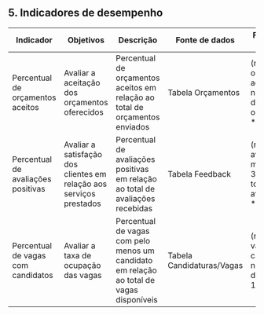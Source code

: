 ## 5. Indicadores de desempenho



| **Indicador** | **Objetivos** | **Descrição** | **Fonte de dados** | **Fórmula de cálculo** |
| ---           | ---           | ---           | ---             | ---             |
| Percentual de orçamentos aceitos | Avaliar a aceitação dos orçamentos oferecidos | Percentual de orçamentos aceitos em relação ao total de orçamentos enviados | Tabela Orçamentos |  (número de orçamentos aceitos / número total de orçamentos) * 100 |
| Percentual de avaliações positivas | Avaliar a satisfação dos clientes em relação aos serviços prestados | Percentual de avaliações positivas em relação ao total de avaliações recebidas | Tabela Feedback | (número de avaliações maiores que 3 / número total de avaliações) * 100 |
| Percentual de vagas com candidatos | Avaliar a taxa de ocupação das vagas |Percentual de vagas com pelo menos um candidato em relação ao total de vagas disponíveis | Tabela Candidaturas/Vagas |  (número de vagas com candidatos / número total de vagas) * 100 |

